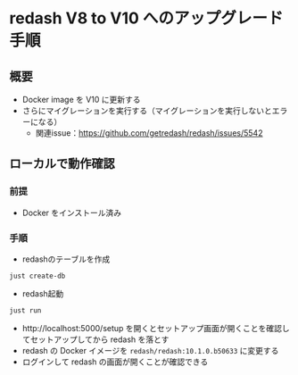 # redash V8 to V10 へのアップグレード手順

## 概要

- Docker image を V10 に更新する
- さらにマイグレーションを実行する（マイグレーションを実行しないとエラーになる）
  - 関連issue：https://github.com/getredash/redash/issues/5542

## ローカルで動作確認

### 前提

- Docker をインストール済み

### 手順

- redashのテーブルを作成

```shell
just create-db
```

- redash起動

```shell
just run
```

- http://localhost:5000/setup を開くとセットアップ画面が開くことを確認してセットアップしてから redash を落とす
- redash の Docker イメージを `redash/redash:10.1.0.b50633` に変更する
- ログインして redash の画面が開くことが確認できる